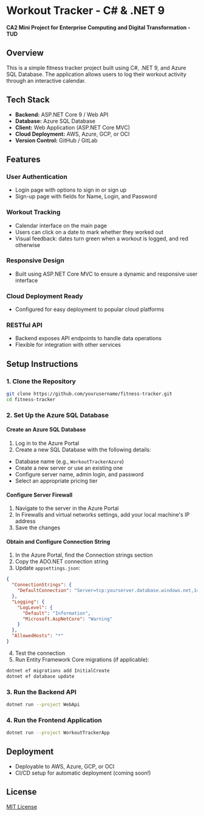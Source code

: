 # Workout Tracker - C# & .NET 9

**CA2 Mini Project for Enterprise Computing and Digital Transformation - TUD**

## Overview

This is a simple fitness tracker project built using C#, .NET 9, and Azure SQL Database. The application allows users to log their workout activity through an interactive calendar.

## Tech Stack

- **Backend:** ASP.NET Core 9 / Web API
- **Database:** Azure SQL Database
- **Client:** Web Application (ASP.NET Core MVC)
- **Cloud Deployment:** AWS, Azure, GCP, or OCI
- **Version Control:** GitHub / GitLab

## Features

### User Authentication

- Login page with options to sign in or sign up
- Sign-up page with fields for Name, Login, and Password

### Workout Tracking

- Calendar interface on the main page
- Users can click on a date to mark whether they worked out
- Visual feedback: dates turn green when a workout is logged, and red otherwise

### Responsive Design

- Built using ASP.NET Core MVC to ensure a dynamic and responsive user interface

### Cloud Deployment Ready

- Configured for easy deployment to popular cloud platforms

### RESTful API

- Backend exposes API endpoints to handle data operations
- Flexible for integration with other services

## Setup Instructions

### 1. Clone the Repository

```bash
git clone https://github.com/yourusername/fitness-tracker.git
cd fitness-tracker
```

### 2. Set Up the Azure SQL Database

#### Create an Azure SQL Database

1. Log in to the Azure Portal
2. Create a new SQL Database with the following details:
  - Database name (e.g., `WorkoutTrackerAzure`)
  - Create a new server or use an existing one
  - Configure server name, admin login, and password
  - Select an appropriate pricing tier

#### Configure Server Firewall

1. Navigate to the server in the Azure Portal
2. In Firewalls and virtual networks settings, add your local machine's IP address
3. Save the changes

#### Obtain and Configure Connection String

1. In the Azure Portal, find the Connection strings section
2. Copy the ADO.NET connection string
3. Update `appsettings.json`:

```json
{
  "ConnectionStrings": {
    "DefaultConnection": "Server=tcp:yourserver.database.windows.net,1433;Initial Catalog=WorkoutTrackerAzure;Persist Security Info=False;User ID=yourusername;Password=yourpassword;MultipleActiveResultSets=False;Encrypt=True;TrustServerCertificate=False;Connection Timeout=30;"
  },
  "Logging": {
    "LogLevel": {
      "Default": "Information",
      "Microsoft.AspNetCore": "Warning"
    }
  },
  "AllowedHosts": "*"
}
```

4. Test the connection
5. Run Entity Framework Core migrations (if applicable):

```bash
dotnet ef migrations add InitialCreate
dotnet ef database update
```

### 3. Run the Backend API

```bash
dotnet run --project WebApi
```

### 4. Run the Frontend Application

```bash
dotnet run --project WorkoutTrackerApp
```

## Deployment

- Deployable to AWS, Azure, GCP, or OCI
- CI/CD setup for automatic deployment (coming soon!)


## License

[MIT License](LICENSE)
